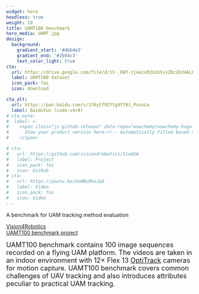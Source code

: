 ```yaml
---
widget: hero
headless: true
weight: 10
title: UAMT100 benchmark
hero_media: UAMT.jpg
design:
  background:
    gradient_start: '#4bb4e3'
    gradient_end: '#2b94c3'
    text_color_light: true
cta:
  url: https://drive.google.com/file/d/1V-_EWT-zj4acxR2Uz6SvvZDcZkV4ALFO/view?usp=sharing
  label: UAMT100 dataset
  icon_pack: fas
  icon: download

cta_alt:
  url: https://pan.baidu.com/s/1f6ytf9ZYtg9ff8J_PuznLw
  label: BaiduYun (code:v4r0)
# cta_note:
#  label: >-
#    <span class="js-github-release" data-repo="wowchemy/wowchemy-hugo-modules">
#      Show your product version here:<!-- Automatically filled based on data-repo value -->
#    </span>

# cta:
#   url: https://github.com/vision4robotics/SiamSA
#   label: Project
#   icon_pack: fas
#   icon: Github
# cta:
#   url: https://youtu.be/XsWBu9hoJp0
#   label: Video
#   icon_pack: fas
#   icon: Video
---
```


A benchmark for UAM tracking method evaluation

<a class="github-button" href="https://vision4robotics.github.io/" data-icon="octicon-star" data-size="large" data-show-count="false" aria-label="Vision4Robotics">Vision4Robotics</a><br>
<a class="github-button" href="https://github.com/vision4robotics/SiamSA" data-icon="octicon-star" data-size="large" data-show-count="true" aria-label="UAMT100 benchmark project">UAMT100 benchmark project</a><script async defer src="https://buttons.github.io/buttons.js"></script>

<font size=4>UAMT100 benchmark contains 100 image sequences recorded on a flying UAM platform. The videos are taken in an indoor environment with 12× Flex 13 [OptiTrack](https://optitrack.com/) cameras for motion capture. UAMT100 benchmark covers common challenges of UAV tracking and also introduces attributes peculiar to practical UAM tracking. </font>



